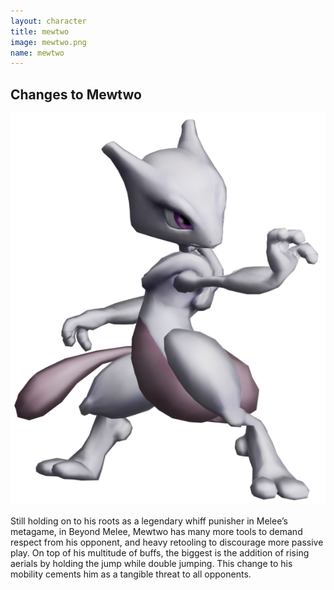 ```yaml
---
layout: character
title: mewtwo
image: mewtwo.png
name: mewtwo
---
```


## Changes to Mewtwo
![mewtwo](/images/content/css/mewtwo.png)

Still holding on to his roots as a legendary whiff punisher in Melee’s metagame, in Beyond Melee, Mewtwo has many more tools to demand respect from his opponent, and heavy retooling to discourage more passive play. On top of his multitude of buffs, the biggest is the addition of rising aerials by holding the jump while double jumping. This change to his mobility cements him as a tangible threat to all opponents.
